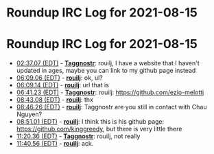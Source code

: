 # Roundup IRC Log for 2021-08-15 #
# Roundup IRC Log for 2021-08-15
* <a href="#02:37.07" id="02:37.07">02:37.07 (EDT)</a> - __[Taggnostr](https://github.com/Taggnostr)__: rouilj, I have a website that I haven't updated in ages, maybe you can link to my github page instead
* <a href="#06:09.06" id="06:09.06">06:09.06 (EDT)</a> - __[rouilj](https://github.com/rouilj)__: ok, ul?
* <a href="#06:09.14" id="06:09.14">06:09.14 (EDT)</a> - __[rouilj](https://github.com/rouilj)__: url that is
* <a href="#06:41.23" id="06:41.23">06:41.23 (EDT)</a> - __[Taggnostr](https://github.com/Taggnostr)__: rouilj: <https://github.com/ezio-melotti>
* <a href="#08:43.08" id="08:43.08">08:43.08 (EDT)</a> - __[rouilj](https://github.com/rouilj)__: thx
* <a href="#08:46.26" id="08:46.26">08:46.26 (EDT)</a> - __[rouilj](https://github.com/rouilj)__: Taggnostr are you still in contact with  Chau Nguyen?
* <a href="#08:51.01" id="08:51.01">08:51.01 (EDT)</a> - __[rouilj](https://github.com/rouilj)__: I think this is his github page: <https://github.com/kinggreedy>, but there is very little there
* <a href="#11:20.36" id="11:20.36">11:20.36 (EDT)</a> - __[Taggnostr](https://github.com/Taggnostr)__: rouilj, not really
* <a href="#11:40.56" id="11:40.56">11:40.56 (EDT)</a> - __[rouilj](https://github.com/rouilj)__: ack.
